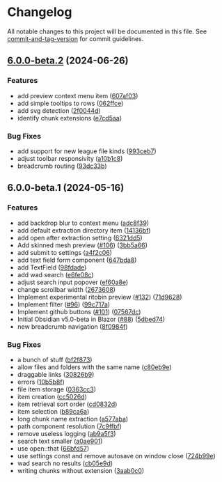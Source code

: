 # Changelog

All notable changes to this project will be documented in this file. See [commit-and-tag-version](https://github.com/absolute-version/commit-and-tag-version) for commit guidelines.

## [6.0.0-beta.2](https://github.com/Crauzer/Obsidian/compare/v6.0.0-beta.1...v6.0.0-beta.2) (2024-06-26)


### Features

* add preview context menu item ([607af03](https://github.com/Crauzer/Obsidian/commit/607af034b2b380d24b0147141aa80193d1fb435e))
* add simple tooltips to rows ([062ffce](https://github.com/Crauzer/Obsidian/commit/062ffced04ae2d79731ee38012e8ce1fbf9d297d))
* add svg detection ([2f0044d](https://github.com/Crauzer/Obsidian/commit/2f0044d1fadb34703882bc0885f3eb44cc1e0f4a))
* identify chunk extensions ([e7cd5aa](https://github.com/Crauzer/Obsidian/commit/e7cd5aadb6753fbabbe0e76b6827c4152b13eeb5))


### Bug Fixes

* add support for new league file kinds ([993ceb7](https://github.com/Crauzer/Obsidian/commit/993ceb7b196372d8ab6fbefedc09e6686b9232c5))
* adjust toolbar responsivity ([a10b1c8](https://github.com/Crauzer/Obsidian/commit/a10b1c879319e7c747a6d1c3d10468c298c710f1))
* breadcrumb routing ([93dc33b](https://github.com/Crauzer/Obsidian/commit/93dc33bc0ac312b1b82b9e88707cae202c9c3d5a))

## 6.0.0-beta.1 (2024-05-16)


### Features

* add backdrop blur to context menu ([adc8f39](https://github.com/Crauzer/Obsidian/commit/adc8f39d60881325e40358503441dc95a675e6ba))
* add default extraction directory item ([14136bf](https://github.com/Crauzer/Obsidian/commit/14136bf31365e75a633b188d44f142de2cec450a))
* add open after extraction setting ([6321dd5](https://github.com/Crauzer/Obsidian/commit/6321dd52e134c2671b665a2753942531078f6e1b))
* Add skinned mesh preview ([#106](https://github.com/Crauzer/Obsidian/issues/106)) ([3bb5a66](https://github.com/Crauzer/Obsidian/commit/3bb5a66a0afc084fd32f600a0112905fce917908))
* add submit to settings ([a4f2c06](https://github.com/Crauzer/Obsidian/commit/a4f2c06d260795ec4029bb2e70f707c93d194f46))
* add text field form component ([647bda8](https://github.com/Crauzer/Obsidian/commit/647bda8ed512085f0182df27d51f00f31056be07))
* add TextField ([98fdade](https://github.com/Crauzer/Obsidian/commit/98fdadebb7935c0d713e3a855fc6c0dc084fb5c6))
* add wad search ([e6fe08c](https://github.com/Crauzer/Obsidian/commit/e6fe08cb0d7bbfcaf93c89f1241b5b910cb6f6c0))
* adjust search input popover ([ef60a8e](https://github.com/Crauzer/Obsidian/commit/ef60a8eeafb337dd71122188571643f6c51fabb4))
* change scrollbar width ([2673608](https://github.com/Crauzer/Obsidian/commit/2673608f70d191864e4c24373b8d7e9ef9931201))
* Implement experimental ritobin preview ([#132](https://github.com/Crauzer/Obsidian/issues/132)) ([71d9628](https://github.com/Crauzer/Obsidian/commit/71d962839d78ac75186a4e57fb98c744bc6c80f9))
* Implement filter ([#96](https://github.com/Crauzer/Obsidian/issues/96)) ([99c717a](https://github.com/Crauzer/Obsidian/commit/99c717ae19330828acc2937f359249b420ed9da5))
* Implement github buttons ([#101](https://github.com/Crauzer/Obsidian/issues/101)) ([07567dc](https://github.com/Crauzer/Obsidian/commit/07567dc06f7db8918b85fc8f1bd9923cb6af0297))
* Initial Obsidian v5.0-beta in Blazor ([#88](https://github.com/Crauzer/Obsidian/issues/88)) ([5dbed74](https://github.com/Crauzer/Obsidian/commit/5dbed74253c3dc4f696487819fb4769b468cc130))
* new breadcrumb navigation ([8f0984f](https://github.com/Crauzer/Obsidian/commit/8f0984fd2eefb33c298295bf5e9af6b7f0a02e66))


### Bug Fixes

* a bunch of stuff ([bf2f873](https://github.com/Crauzer/Obsidian/commit/bf2f87306602c84787a8ad882789753d60726024))
* allow files and folders with the same name ([c80eb9e](https://github.com/Crauzer/Obsidian/commit/c80eb9e32286f5a11ac83aad7b47bac9dcc2f387))
* draggable links ([30826b9](https://github.com/Crauzer/Obsidian/commit/30826b9361d1bb1924517074f3caa94f7fccc725))
* errors ([10b5b8f](https://github.com/Crauzer/Obsidian/commit/10b5b8fa2db711a919717efa0aa81a3d4b29188e))
* file item storage ([0363cc3](https://github.com/Crauzer/Obsidian/commit/0363cc37f4b375466e399f53914be517460938ed))
* item creation ([cc5026d](https://github.com/Crauzer/Obsidian/commit/cc5026d665c70b5561a631291e184443644eea71))
* item retrieval sort order ([cd0832d](https://github.com/Crauzer/Obsidian/commit/cd0832d00eebe948248243cd75ff59de8a4cfc62))
* item selection ([b89ca6a](https://github.com/Crauzer/Obsidian/commit/b89ca6a3a3a1bee8c5f3d5f6eba9458e317339a6))
* long chunk name extraction ([a577aba](https://github.com/Crauzer/Obsidian/commit/a577aba7360020d0ae9853ff9c08badc8a198231))
* path component resolution ([7c9ffbf](https://github.com/Crauzer/Obsidian/commit/7c9ffbfca5dd29fb22249355c7c0c1c26d4c92ed))
* remove useless logging ([ab9a5f3](https://github.com/Crauzer/Obsidian/commit/ab9a5f394c0f7845e08bb583a54cb9c47a69ea00))
* search text smaller ([a0ae901](https://github.com/Crauzer/Obsidian/commit/a0ae901fddd6b3d5aa7295bdea978c503d998904))
* use open::that ([66bfd57](https://github.com/Crauzer/Obsidian/commit/66bfd571b2e1509d57e7f26f1c689196a63c4fae))
* use settings const and remove autosave on window close ([724b99e](https://github.com/Crauzer/Obsidian/commit/724b99ea6a1561b3123e74ed3f03f680251d8794))
* wad search no results ([cb05e9d](https://github.com/Crauzer/Obsidian/commit/cb05e9dae0be0a62dd51ff2feb028a00e719d1f3))
* writing chunks without extension ([3aab0c0](https://github.com/Crauzer/Obsidian/commit/3aab0c033027d03acd4be26d4e7131df23519de8))
